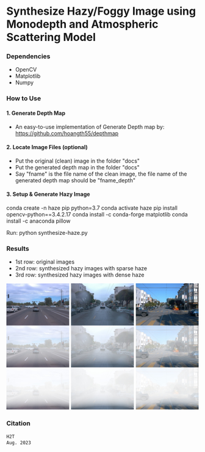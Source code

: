 # Synthesize Hazy/Foggy Image using Monodepth and Atmospheric Scattering Model

### Dependencies
- OpenCV
- Matplotlib
- Numpy

### How to Use

#### 1. Generate Depth Map
- An easy-to-use implementation of Generate Depth map by: https://github.com/hoangth55/depthmap

#### 2. Locate Image Files (optional)
- Put the original (clean) image in the folder "docs"
- Put the generated depth map in the folder "docs"
- Say "fname" is the file name of the clean image, the file name of the generated depth map should be "fname_depth"


#### 3. Setup & Generate Hazy Image
conda create -n haze pip python=3.7
conda activate haze
pip install opencv-python==3.4.2.17
conda install -c conda-forge matplotlib
conda install -c anaconda pillow

Run: python synthesize-haze.py

### Results
- 1st row: original images
- 2nd row: synthesized hazy images with sparse haze
- 3rd row: synthesized hazy images with dense haze
<img src="docs/synthesized-haze-2.png" width="900">

### Citation
```
H2T
Aug. 2023
